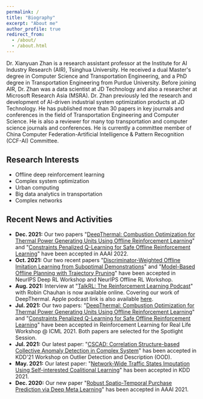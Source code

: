 ```yaml
---
permalink: /
title: "Biography"
excerpt: "About me"
author_profile: true
redirect_from: 
  - /about/
  - /about.html
---
```


Dr. Xianyuan Zhan is a research assistant professor at the Institute for AI Industry Research (AIR), Tsinghua University. He received a dual Master's degree in Computer Science and Transportation Engineering, and a PhD degree in Transportation Engineering from Purdue University. Before joining AIR, Dr. Zhan was a data scientist at JD Technology and also a researcher at Microsoft Research Asia (MSRA). Dr. Zhan previously led the research and development of AI-driven industrial system optimization products at JD Technology. He has published more than 30 papers in key journals and conferences in the field of Transportation Engineering and Computer Science. He is also a reviewer for many top transportation and computer science journals and conferences. He is currently a committee member of China Computer Federation-Artificial Intelligence & Pattern Recognition (CCF-AI) Committee. 

Research Interests
---
* Offline deep reinforcement learning
* Complex system optimization
* Urban computing
* Big data analytics in transportation
* Complex networks

Recent News and Activities
---
* <b>Dec. 2021:</b> Our two papers "[DeepThermal: Combustion Optimization for Thermal Power Generating Units Using Offline Reinforcement Learning](http://zhanxianyuan.xyz/publication/2021-deep_thermal)" and "[Constraints Penalized Q-Learning for Safe Offline Reinforcement Learning](http://zhanxianyuan.xyz/publication/2021-CPQ)" have been accepted in AAAI 2022.
* <b>Oct. 2021:</b> Our two recent papers "[Discriminator-Weighted Offline Imitation Learning from Suboptimal Demonstrations](http://zhanxianyuan.xyz/publication/2021-DWBC)" and "[Model-Based Offline Planning with Trajectory Pruning](http://zhanxianyuan.xyz/publication/2021-MOPP)" have been accepted in NeurIPS Deep RL Workshop and NeurIPS Offline RL Workshop.
* <b>Aug. 2021:</b> Interview at "[TalkRL: The Reinforcement Learning Podcast](https://www.talkrl.com/episodes/xianyuan-zhan)" with Robin Chauhan is now available online. Covering our work of DeepThermal. Apple podcast link is also available [here](https://podcasts.apple.com/us/podcast/xianyuan-zhan/id1478198107?i=1000533713098).
* <b>Jul. 2021:</b> Our two papers: "[DeepThermal: Combustion Optimization for Thermal Power Generating Units Using Offline Reinforcement Learning](http://zhanxianyuan.xyz/publication/2021-deep_thermal)" and "[Constraints Penalized Q-Learning for Safe Offline Reinforcement Learning](http://zhanxianyuan.xyz/publication/2021-CPQ)" have been accepted in Reinforcement Learning for Real Life Workshop @ ICML 2021. Both papers are selected for the Spotlight Session.
* <b>Jul. 2021:</b> Our latest paper: "[CSCAD: Correlation Structure-based Collective Anomaly Detection in Complex System](http://zhanxianyuan.xyz/publication/2021-OOD_anomaly)" has been accepted in KDD'21 Workshop on Outlier Detection and Description (OOD).
* <b>May. 2021:</b> Our latest paper: "[Network-Wide Traffic States Imputation Using Self-interested Coalitional Learning](http://zhanxianyuan.xyz/publication/2021-KDD_imputation)" has been accepted in KDD 2021.
* <b>Dec. 2020:</b> Our new paper "[Robust Spatio-Temporal Purchase Prediction via Deep Meta Learning](http://zhanxianyuan.xyz/publication/2021-AAAI_purchase)" has been accepted in AAAI 2021.